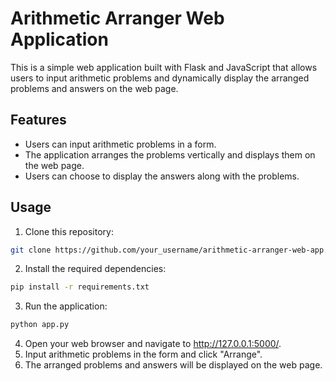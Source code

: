 # Arithmetic Arranger Web Application

This is a simple web application built with Flask and JavaScript that allows users to input arithmetic problems and dynamically display the arranged problems and answers on the web page.

## Features

- Users can input arithmetic problems in a form.
- The application arranges the problems vertically and displays them on the web page.
- Users can choose to display the answers along with the problems.

## Usage

1. Clone this repository:

```bash
git clone https://github.com/your_username/arithmetic-arranger-web-app.git
```

2. Install the required dependencies:

```bash
pip install -r requirements.txt
```

3. Run the application:

```bash
python app.py
```

4. Open your web browser and navigate to http://127.0.0.1:5000/.
5. Input arithmetic problems in the form and click "Arrange".
6. The arranged problems and answers will be displayed on the web page.